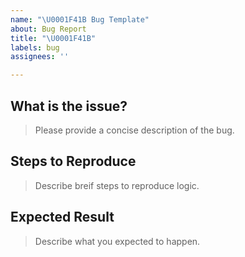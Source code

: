 ```yaml
---
name: "\U0001F41B Bug Template"
about: Bug Report
title: "\U0001F41B"
labels: bug
assignees: ''

---
```


## What is the issue?
> Please provide a concise description of the bug.

## Steps to Reproduce
> Describe breif steps to reproduce logic.
## Expected Result
> Describe what you expected to happen.
